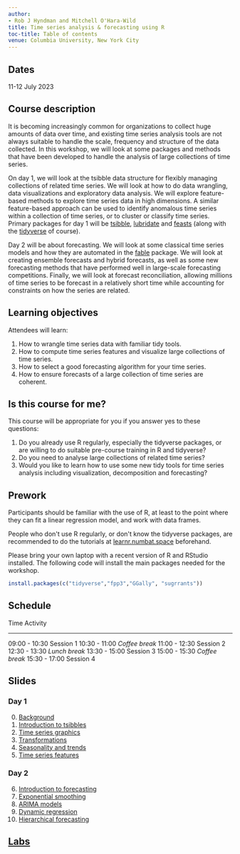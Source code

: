 ```yaml
---
author:
- Rob J Hyndman and Mitchell O'Hara-Wild
title: Time series analysis & forecasting using R
toc-title: Table of contents
venue: Columbia University, New York City
---
```


## Dates

11-12 July 2023

## Course description

It is becoming increasingly common for organizations to collect huge
amounts of data over time, and existing time series analysis tools are
not always suitable to handle the scale, frequency and structure of the
data collected. In this workshop, we will look at some packages and
methods that have been developed to handle the analysis of large
collections of time series.

On day 1, we will look at the tsibble data structure for flexibly
managing collections of related time series. We will look at how to do
data wrangling, data visualizations and exploratory data analysis. We
will explore feature-based methods to explore time series data in high
dimensions. A similar feature-based approach can be used to identify
anomalous time series within a collection of time series, or to cluster
or classify time series. Primary packages for day 1 will be
[tsibble](https://cran.r-project.org/package=tsibble),
[lubridate](https://cran.r-project.org/package=lubridate) and
[feasts](https://cran.r-project.org/package=feasts) (along with the
[tidyverse](http://tidyverse.org) of course).

Day 2 will be about forecasting. We will look at some classical time
series models and how they are automated in the
[fable](https://cran.r-project.org/package=fable) package. We will look
at creating ensemble forecasts and hybrid forecasts, as well as some new
forecasting methods that have performed well in large-scale forecasting
competitions. Finally, we will look at forecast reconciliation, allowing
millions of time series to be forecast in a relatively short time while
accounting for constraints on how the series are related.

## Learning objectives

Attendees will learn:

1.  How to wrangle time series data with familiar tidy tools.
2.  How to compute time series features and visualize large collections
    of time series.
3.  How to select a good forecasting algorithm for your time series.
4.  How to ensure forecasts of a large collection of time series are
    coherent.

## Is this course for me?

This course will be appropriate for you if you answer yes to these
questions:

1.  Do you already use R regularly, especially the tidyverse packages,
    or are willing to do suitable pre-course training in R and
    tidyverse?
2.  Do you need to analyse large collections of related time series?
3.  Would you like to learn how to use some new tidy tools for time
    series analysis including visualization, decomposition and
    forecasting?

## Prework

Participants should be familiar with the use of R, at least to the point
where they can fit a linear regression model, and work with data frames.

People who don't use R regularly, or don't know the tidyverse packages,
are recommended to do the tutorials at
[learnr.numbat.space](http://learnr.numbat.space) beforehand.

Please bring your own laptop with a recent version of R and RStudio
installed. The following code will install the main packages needed for
the workshop.

``` r
install.packages(c("tidyverse","fpp3","GGally", "sugrrants"))
```

## Schedule

  Time            Activity
  --------------- ----------------
  09:00 - 10:30   Session 1
  10:30 - 11:00   *Coffee break*
  11:00 - 12:30   Session 2
  12:30 - 13:30   *Lunch break*
  13:30 - 15:00   Session 3
  15:00 - 15:30   *Coffee break*
  15:30 - 17:00   Session 4

## Slides

### Day 1

0.  [Background](https://github.com/robjhyndman/forecasting_workshop/raw/NYC/0-intro.pdf)
1.  [Introduction to
    tsibbles](https://github.com/robjhyndman/forecasting_workshop/raw/NYC/1-tsibbles.pdf)
2.  [Time series
    graphics](https://github.com/robjhyndman/forecasting_workshop/raw/NYC/2-graphics.pdf)
3.  [Transformations](https://github.com/robjhyndman/forecasting_workshop/raw/NYC/3-transformations.pdf)
4.  [Seasonality and
    trends](https://github.com/robjhyndman/forecasting_workshop/raw/NYC/4-decompositions.pdf)
5.  [Time series
    features](https://github.com/robjhyndman/forecasting_workshop/raw/NYC/5-feasts.pdf)

### Day 2

6.  [Introduction to
    forecasting](https://github.com/robjhyndman/forecasting_workshop/raw/NYC/6-fable.pdf)
7.  [Exponential
    smoothing](https://github.com/robjhyndman/forecasting_workshop/raw/NYC/7-ets.pdf)
8.  [ARIMA
    models](https://github.com/robjhyndman/forecasting_workshop/raw/NYC/8-arima.pdf)
9.  [Dynamic
    regression](https://github.com/robjhyndman/forecasting_workshop/raw/NYC/9-dynamic-regression.pdf)
10. [Hierarchical
    forecasting](https://github.com/robjhyndman/forecasting_workshop/raw/NYC/10-reconciliation.pdf)

## [Labs](https://github.com/robjhyndman/forecasting_workshop/blob/main/Labs.md)
